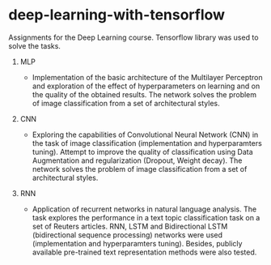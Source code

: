 # deep-learning-with-tensorflow
Assignments for the Deep Learning course. Tensorflow library was used to solve the tasks.

1. MLP
	* Implementation of the basic architecture of the Multilayer Perceptron and exploration of the effect of hyperparameters on learning and on the quality of the obtained results. The network solves the problem of image classification from a set of architectural styles.

2. CNN
	* Exploring the capabilities of Convolutional Neural Network (CNN) in the task of image classification (implementation and hyperparamters tuning). Attempt to improve the quality of classification using Data Augmentation and regularization (Dropout, Weight decay). The network solves the problem of image classification from a set of architectural styles.

3. RNN
	* Application of recurrent networks in natural language analysis. The task explores the performance in a text topic classification task on a set of Reuters articles. RNN, LSTM and Bidirectional LSTM (bidirectional sequence processing) networks were used (implementation and hyperparamters tuning). Besides, publicly available pre-trained text representation methods were also tested.